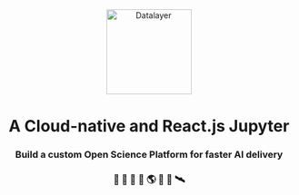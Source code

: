 <div align="center">
  <a href="https://datalayer.io">
    <img
      alt="Datalayer"
      src="https://assets.datalayer.tech/datalayer-25.svg"
      width="150"
    />
  </a>
</div>

<h1 align="center">
  A Cloud-native and React.js Jupyter
</h1>

<h3 align="center">
  Build a custom Open Science Platform for faster AI delivery
</h3>

<h3 align="center">
  🧬 🧪 🔬 📐 🌎 🔭 📡 🛰️
</h3>
